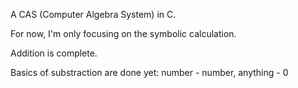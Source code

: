 A CAS (Computer Algebra System) in C.

For now, I'm only focusing on the symbolic calculation.

Addition is complete.

Basics of substraction are done yet: number - number, anything - 0